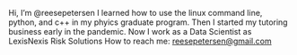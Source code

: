 Hi, I’m @reesepetersen
I learned how to use the linux command line, python, and c++ in my phyics graduate program.
Then I started my tutoring business early in the pandemic.
Now I work as a Data Scientist as LexisNexis Risk Solutions
How to reach me: reesepetersen@gmail.com

<!---
reesepetersen/reesepetersen is a ✨ special ✨ repository because its `README.md` (this file) appears on your GitHub profile.
You can click the Preview link to take a look at your changes.
--->
